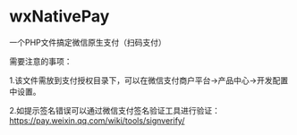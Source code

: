 # wxNativePay
一个PHP文件搞定微信原生支付（扫码支付）

需要注意的事项：

1.该文件需放到支付授权目录下，可以在微信支付商户平台->产品中心->开发配置中设置。

2.如提示签名错误可以通过微信支付签名验证工具进行验证：https://pay.weixin.qq.com/wiki/tools/signverify/
